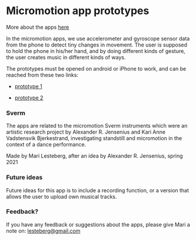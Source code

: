 # Micromotion app prototypes

More about the apps [here](https://www.uio.no/ritmo/english/projects/micro/subprojects/apps/)


In the micromotion apps, we use accelerometer and gyroscope sensor data from the phone to detect tiny changes in movement. The user is supposed to hold the phone in his/her hand, and by doing different kinds of gesture, the user creates music in different kinds of ways.

The prototypes must be opened on android or iPhone to work, and can be reached from these two links: 

* [prototype 1](https://fractionmari.github.io/micro/)

* [prototype 2](https://fractionmari.github.io/micro/prototype3.html)

### Sverm

The apps are related to the micromotion Sverm instruments which were an artistic research project by Alexander R. Jensenius and Kari Anne Vadstensvik Bjerkestrand, investigating standstill and micromotion in the context of a dance performance.

Made by Mari Lesteberg, after an idea by Alexander R. Jensenius, spring 2021


### Future ideas

Future ideas for this app is to include a recording function, or a version that allows the user to upload own musical tracks.
### Feedback?

If you have any feedback or suggestions about the apps, please give Mari a note on: lesteberg@gmail.com 